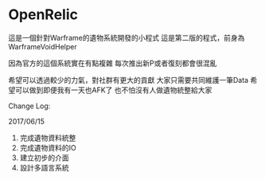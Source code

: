 # OpenRelic

這是一個針對Warframe的遺物系統開發的小程式
這是第二版的程式，前身為WarframeVoidHelper

因為官方的這個系統實在有點複雜
每次推出新P或者復刻都會很混亂

希望可以透過較少的力氣，對社群有更大的貢獻
大家只需要共同維護一筆Data
希望可以做到即便我有一天也AFK了
也不怕沒有人做遺物統整給大家

Change Log:

2017/06/15
1. 完成遺物資料統整
2. 完成遺物資料的IO
3. 建立初步的介面
4. 設計多語言系統
